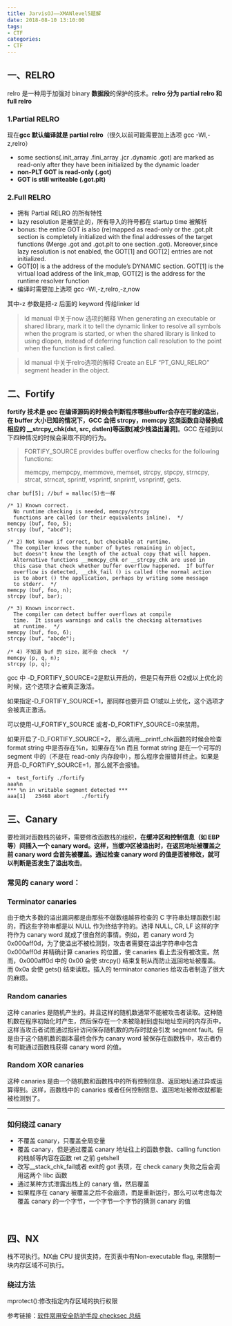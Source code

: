 ```yaml
---
title: JarvisOJ——XMANlevel5题解
date: 2018-08-10 13:10:00
tags:
- CTF
categories:
- CTF
---
```



## 一、RELRO ##

relro 是一种用于加强对 binary **数据段**的保护的技术。**relro 分为 partial relro 和 full relro**

### 1.Partial RELRO ###

现在**gcc 默认编译就是 partial relro**（很久以前可能需要加上选项 gcc -Wl,-z,relro）

- some sections(.init_array .fini_array .jcr .dynamic .got) are marked as read-only after they have been initialized by the dynamic loader
- **non-PLT GOT is read-only (.got)**
- **GOT is still writeable (.got.plt)**


### 2.Full RELRO ###

- 拥有 Partial RELRO 的所有特性
- lazy resolution 是被禁止的，所有导入的符号都在 startup time 被解析
- bonus: the entire GOT is also (re)mapped as read-only or the .got.plt section is completely initialized with the final addresses of the target functions (Merge .got and .got.plt to one section .got). Moreover,since lazy resolution is not enabled, the GOT[1] and GOT[2] entries are not initialized.
- GOT[0] is a the address of the module’s DYNAMIC section. GOT[1] is the virtual load address of the link_map, GOT[2] is the address for the runtime resolver function
- 编译时需要加上选项 gcc -Wl,-z,relro,-z,now

其中-z 参数是把-z 后面的 keyword 传给linker ld

> ld manual 中关于now 选项的解释
> When generating an executable or shared library, mark it to tell the dynamic linker to resolve all symbols when the program is started, or when the shared library is linked to using dlopen, instead of deferring function call resolution to the point when the function is first called.

> ld manual 中关于relro选项的解释
> Create an ELF “PT_GNU_RELRO” segment header in the object.

## 二、Fortify ##

**fortify 技术是 gcc 在编译源码的时候会判断程序哪些buffer会存在可能的溢出，在 buffer 大小已知的情况下，GCC 会把 strcpy，memcpy 这类函数自动替换成相应的 __strcpy_chk(dst, src, dstlen)等函数[减少栈溢出漏洞]**。GCC 在碰到以下四种情况的时候会采取不同的行为。

> FORTIFY_SOURCE provides buffer overflow checks for the following functions:
> 
> memcpy, mempcpy, memmove, memset, strcpy, stpcpy, strncpy, strcat, 
> strncat, sprintf, vsprintf, snprintf, vsnprintf, gets.

    char buf[5]; //buf = malloc(5)也一样
    
    /* 1) Known correct.
      No runtime checking is needed, memcpy/strcpy
      functions are called (or their equivalents inline).  */
    memcpy (buf, foo, 5);
    strcpy (buf, "abcd");
    
    /* 2) Not known if correct, but checkable at runtime.
      The compiler knows the number of bytes remaining in object,
      but doesn't know the length of the actual copy that will happen.
      Alternative functions __memcpy_chk or __strcpy_chk are used in
      this case that check whether buffer overflow happened.  If buffer
      overflow is detected, __chk_fail () is called (the normal action
      is to abort () the application, perhaps by writing some message
      to stderr.  */
    memcpy (buf, foo, n);
    strcpy (buf, bar);
    
    /* 3) Known incorrect.
      The compiler can detect buffer overflows at compile
      time.  It issues warnings and calls the checking alternatives
      at runtime.  */
    memcpy (buf, foo, 6);
    strcpy (buf, "abcde");
    
    /* 4) 不知道 buf 的 size，就不会 check  */
    memcpy (p, q, n);
    strcpy (p, q);


gcc 中 -D_FORTIFY_SOURCE=2是默认开启的，但是只有开启 O2或以上优化的时候，这个选项才会被真正激活。

如果指定-D_FORTIFY_SOURCE=1，那同样也要开启 O1或以上优化，这个选项才会被真正激活。

可以使用-U_FORTIFY_SOURCE 或者-D_FORTIFY_SOURCE=0来禁用。

如果开启了-D_FORTIFY_SOURCE=2， 那么调用__printf_chk函数的时候会检查 format string 中是否存在%n，如果存在%n 而且 format string 是在一个可写的 segment 中的（不是在 read-only 内存段中），那么程序会报错并终止。如果是开启-D_FORTIFY_SOURCE=1，那么就不会报错。

    ➜  test_fortify ./fortify
    aaa%n
    *** %n in writable segment detected ***
    aaa[1]   23468 abort    ./fortify

## 三、Canary ##

要检测对函数栈的破坏，需要修改函数栈的组织，**在缓冲区和控制信息（如 EBP 等）间插入一个 canary word。这样，当缓冲区被溢出时，在返回地址被覆盖之前 canary word 会首先被覆盖。通过检查 canary word 的值是否被修改，就可以判断是否发生了溢出攻击**。



### 常见的 canary word： ###

### Terminator canaries ###

由于绝大多数的溢出漏洞都是由那些不做数组越界检查的 C 字符串处理函数引起的，而这些字符串都是以 NULL 作为终结字符的。选择 NULL, CR, LF 这样的字符作为 canary word 就成了很自然的事情。例如，若 canary word 为 0x000aff0d，为了使溢出不被检测到，攻击者需要在溢出字符串中包含 0x000aff0d 并精确计算 canaries 的位置，使 canaries 看上去没有被改变。然而，0x000aff0d 中的 0x00 会使 strcpy() 结束复制从而防止返回地址被覆盖。而 0x0a 会使 gets() 结束读取。插入的 terminator canaries 给攻击者制造了很大的麻烦。

### Random canaries ###

这种 canaries 是随机产生的。并且这样的随机数通常不能被攻击者读取。这种随机数在程序初始化时产生，然后保存在一个未被隐射到虚拟地址空间的内存页中。这样当攻击者试图通过指针访问保存随机数的内存时就会引发 segment fault。但是由于这个随机数的副本最终会作为 canary word 被保存在函数栈中，攻击者仍有可能通过函数栈获得 canary word 的值。

### Random XOR canaries ###

这种 canaries 是由一个随机数和函数栈中的所有控制信息、返回地址通过异或运算得到。这样，函数栈中的 canaries 或者任何控制信息、返回地址被修改就都能被检测到了。


----------

### 如何绕过 canary ###

- 不覆盖 canary，只覆盖全局变量
- 覆盖 canary，但是通过覆盖 canary 地址往上的函数参数、calling function 的栈帧等内容在函数 ret 之前 getshell
- 改写__stack_chk_fail或者 exit的 got 表项，在 check canary 失败之后会调用这两个 libc 函数
- 通过某种方式泄露出栈上的 canary 值，然后覆盖
- 如果程序在 canary 被覆盖之后不会崩溃，而是重新运行，那么可以考虑每次覆盖 canary 的一个字节，一个字节一个字节的猜测 canary 的值

​

## 四、NX ##

栈不可执行。NX由 CPU 提供支持，在页表中有Non-executable flag, 来限制一块内存区域不可执行。

### 绕过方法 ###

mprotect():修改指定内存区域的执行权限


参考链接：[软件常用安全防护手段 checksec 总结](https://blog.csdn.net/axiejundong/article/details/73065023)